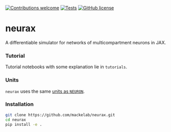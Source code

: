 [![Contributions welcome](https://img.shields.io/badge/contributions-welcome-brightgreen.svg?style=flat)](https://github.com/mackelab/neurax/blob/main/CONTRIBUTING.md)
[![Tests](https://github.com/mackelab/neurax/workflows/Tests/badge.svg?branch=main)](https://github.com/mackelab/neurax/actions)
[![GitHub license](https://img.shields.io/badge/license-MIT-green)](https://github.com/mackelab/neurax/blob/main/LICENSE)


# neurax
A differentiable simulator for networks of multicompartment neurons in JAX.

### Tutorial

Tutorial notebooks with some explanation lie in `tutorials`.

### Units

`neurax` uses the same [units as `NEURON`](https://www.neuron.yale.edu/neuron/static/docs/units/unitchart.html).

### Installation

```sh
git clone https://github.com/mackelab/neurax.git
cd neurax
pip install -e .
```
